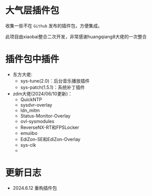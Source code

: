 # 大气层插件包
收集一些不在 `Github` 发布的插件包，方便集成。

此项目由xiaobai整合二次开发，非常感谢huangqiang8大佬的一次整合

# 插件包中插件

- 东方大佬:
  - sys-tune(2.0)：后台音乐播放插件
  - sys-patch(1.5.1)：系统补丁插件
- zdm大佬(2024/06/10更新)：
  - QuickNTP
  - sysdvr-overlay
  - ldn_mitm
  - Status-Monitor-Overlay
  - ovl-sysmodules
  - ReverseNX-RT和FPSLocker
  - emuiibo
  - EdiZon-SE和EdiZon-Overlay
  - sys-clk
  - 
# 更新日志
- 2024.6.12 重构插件包